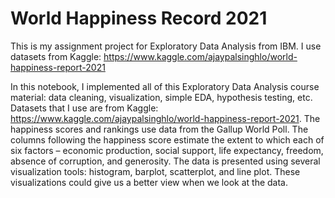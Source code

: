 # World Happiness Record 2021
This is my assignment project for Exploratory Data Analysis from IBM.
I use datasets from Kaggle: https://www.kaggle.com/ajaypalsinghlo/world-happiness-report-2021

In this notebook, I implemented all of this Exploratory Data Analysis course material: data cleaning, visualization, simple EDA, hypothesis testing, etc. Datasets that I use are from Kaggle: https://www.kaggle.com/ajaypalsinghlo/world-happiness-report-2021. The happiness scores and rankings use data from the Gallup World Poll. The columns following the happiness score estimate the extent to which each of six factors – economic production, social support, life expectancy, freedom, absence of corruption, and generosity. The data is presented using several visualization tools: histogram, barplot, scatterplot, and line plot. These visualizations could give us a better view when we look at the data.
